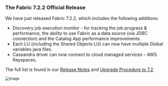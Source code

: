 ### The Fabric 7.2.2 Official Release

We have just released Fabric 7.2.2, which includes the following additions:

* Discovery job execution monitor - for tracking the job progress & performance, the ability to use Fabric as a data source (via JDBC connection) and the Catalog App performance improvements.
* Each LU (including the Shared Objects LU) can now have multiple Global variables java files.
* Cassandra driver can now connect to cloud managed services – AWS Keyspaces.

The full list is found in our [Release Notes](https://support.k2view.com/Academy/Release_Notes_And_Upgrade/V7.2/Fabric_Release_Notes_V7.2.2.pdf.html) and [Upgrade Procedure to 7.2](https://support.k2view.com/Academy/Release_Notes_And_Upgrade/V7.2/Fabric_Upgrade_Procedure_To_V7.2.pdf.html).

<img src="images/img8.png" alt="image" style="zoom: 80%;" />
